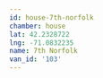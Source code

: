 ```yaml
---
id: house-7th-norfolk
chamber: house
lat: 42.2328722
lng: -71.0832235
name: 7th Norfolk
van_id: '103'
---
```

